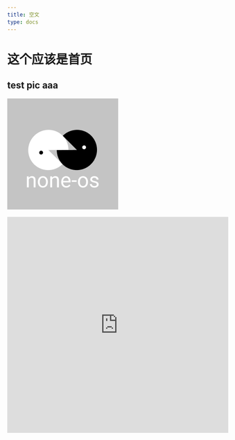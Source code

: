 ```yaml
---
title: 空文
type: docs
---
```


# 这个应该是首页

## test pic aaa


![实验图片](/pic/logo1.png)

<iframe height=498 width=510 src='https://player.youku.com/embed/XNTE4NjYwMjgwMA==' frameborder=0 'allowfullscreen'></iframe>